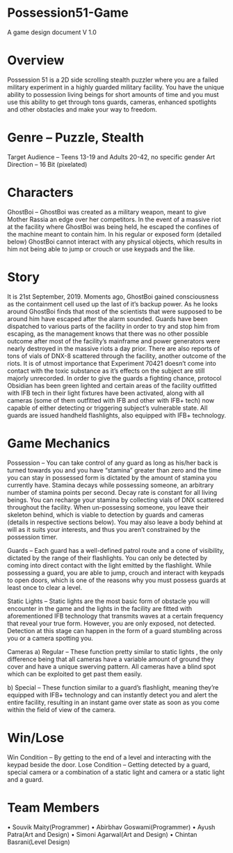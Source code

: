 # Possession51-Game
A game design document
V 1.0

# Overview
Possession 51 is a 2D side scrolling stealth puzzler where you are a failed military experiment in a highly guarded military facility. You have the unique ability to possession living beings for short amounts of time and you must use this ability to get through tons guards, cameras, enhanced spotlights and other obstacles and make your way to freedom. 

# Genre – Puzzle, Stealth
Target Audience – Teens 13-19 and Adults 20-42, no specific gender
Art Direction – 16 Bit (pixelated)

# Characters

GhostBoi – GhostBoi was created as a military weapon, meant to give Mother Rassia an edge over her competitors. In the event of a massive riot at the facility where GhostBoi was being held, he escaped the confines of the machine meant to contain him. In his regular or exposed form (detailed below) GhostBoi cannot interact with any physical objects, which results in him not being able to jump or crouch or use keypads and the like. 


# Story

It is 21st September, 2019. Moments ago, GhostBoi gained consciousness as the containment cell used up the last of it’s backup power. As he looks around GhostBoi finds that most of the scientists that were supposed to be around him have escaped after the alarm sounded. Guards have been dispatched to various parts of the facility in order to try and stop him from escaping, as the management knows that there was no other possible outcome after most of the facility’s mainframe and power generators were nearly destroyed in the massive riots a day prior. 
There are also reports of tons of vials of DNX-8 scattered through the facility, another outcome of the riots. It is of utmost importance that Experiment 70421 doesn’t come into contact with the toxic substance as it’s effects on the subject are still majorly unrecorded. 
In order to give the guards a fighting chance, protocol Obsidian has been green lighted and certain areas of the facility outfitted with IFB tech in their light fixtures have been activated, along with all cameras (some of them outfitted with IFB and other with IFB+ tech) now capable of either detecting or triggering subject’s vulnerable state. All guards are issued handheld flashlights, also equipped with IFB+ technology. 

# Game Mechanics

Possession – You can take control of any guard as long as his/her back is turned towards you and you have “stamina” greater than zero and the time you can stay in possessed form is dictated by the amount of stamina you currently have. Stamina decays while possessing someone, an arbitrary number of stamina points per second. Decay rate is constant for all living beings. You can recharge your stamina by collecting vials of DNX scattered throughout the facility. 
When un-possessing someone, you leave their skeleton behind, which is viable to detection by guards and cameras (details in respective sections below). You may also leave a body behind at will as it suits your interests, and thus you aren’t constrained by the possession timer. 

Guards – Each guard has a well-defined patrol route and a cone of visibility, dictated by the range of their flashlights. You can only be detected by coming into direct contact with the light emitted by the flashlight. While possessing a guard, you are able to jump, crouch and interact with keypads to open doors, which is one of the reasons why you must possess guards at least once to clear a level. 

Static Lights – Static lights are the most basic form of obstacle you will encounter in the game and the lights in the facility are fitted with aforementioned IFB technology that transmits waves at a certain frequency that reveal your true form. However, you are only exposed, not detected. Detection at this stage can happen in the form of a guard stumbling across you or a camera spotting you. 

Cameras
a)	Regular – These function pretty similar to static lights , the only difference being that all cameras have a variable amount of ground they cover and have a unique swerving pattern. All cameras have a blind spot which can be exploited to get past them easily.

b)	Special – These function similar to a guard’s flashlight, meaning they’re equipped with IFB+ technology and can instantly detect you and alert the entire facility, resulting in an instant game over state as soon as you come within the field of view of the camera. 

# Win/Lose
Win Condition – By getting to the end of a level and interacting with the keypad beside the door. 
Lose Condition – Getting detected by a guard, special camera or a combination of a static light and camera or a static light and a guard.  

# Team Members
• Souvik Maity(Programmer)
• Abirbhav Goswami(Programmer)
• Ayush Patra(Art and Design)
• Simoni Agarwal(Art and Design)
• Chintan Basrani(Level Design)
